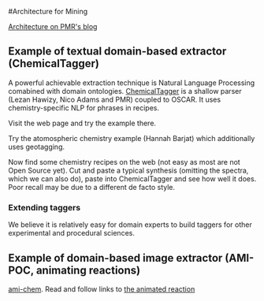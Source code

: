 #Architecture for Mining

[Architecture on PMR's blog](http://blogs.ch.cam.ac.uk/pmr/2014/08/11/how-contentmine-org-will-extract-100-million-scientific-facts/)


## Example of textual domain-based extractor (ChemicalTagger)

A powerful achievable extraction technique is Natural Language Processing comabined with domain ontologies. [ChemicalTagger](http://chemicaltagger.ch.cam.ac.uk/) is a shallow parser (Lezan Hawizy, Nico Adams and PMR) coupled to OSCAR. It uses chemistry-specific NLP for phrases in recipes. 

Visit the web page and try the example there. 

Try the atomospheric chemistry example (Hannah Barjat) which additionally uses geotagging.

Now find some chemistry recipes on the web (not easy as most are not Open Source yet). Cut and paste a typical synthesis (omitting the spectra, which we can also do), paste into ChemicalTagger and see how well it does. Poor recall may be due to a different de facto style.

### Extending taggers

We believe it is relatively easy for domain experts to build taggers for other experimental and procedural sciences.

## Example of domain-based image extractor (AMI-POC, animating reactions)

[ami-chem](https://bitbucket.org/petermr/xhtml2stm/wiki/Home). Read and follow links to [the animated reaction](https://bytebucket.org/petermr/xhtml2stm/wiki/animation.svg)



